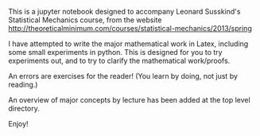 This is a jupyter notebook designed to accompany Leonard Susskind's Statistical Mechanics course, 
from the website http://theoreticalminimum.com/courses/statistical-mechanics/2013/spring

I have attempted to write the major mathematical work in Latex, including some small experiments in python.
This is designed for you to try experiments out, and to try to clarify the mathematical work/proofs.

An errors are exercises for the reader!  (You learn by doing, not just by reading.)

An overview of major concepts by lecture has been added at the top level directory.

Enjoy!
